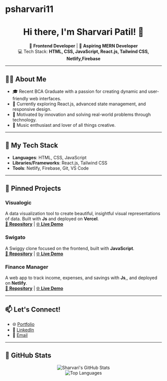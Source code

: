 ﻿# psharvari11
<h1 align="center">Hi there, I'm <b>Sharvari Patil</b>! 👋</h1>



<p align="center">
🚀 <b>Frontend Developer</b> | 🌟 <b>Aspiring MERN Developer</b><br>
💻 Tech Stack: <b>HTML, CSS, JavaScript, React.js, Tailwind CSS, Netlify,Firebase</b>
</p>

---

## 👩‍💻 About Me

- 🎓 Recent BCA Graduate with a passion for creating dynamic and user-friendly web interfaces.
- 🌱 Currently exploring React.js, advanced state management, and responsive design.
- 🎯 Motivated by innovation and solving real-world problems through technology.
- 🎵 Music enthusiast and lover of all things creative.

---

## 🔧 My Tech Stack
- **Languages**: HTML, CSS, JavaScript
- **Libraries/Frameworks**: React.js, Tailwind CSS
- **Tools**: Netlify, Firebase, Git, VS Code

---

## 📌 Pinned Projects
### **Visualogic**
A data visualization tool to create beautiful, insightful visual representations of data. Built with **Js** and deployed on **Vercel**.  
[🔗 <b>Repository</b>](https://github.com/psharvari11/Visualogic) | [🌐 <b>Live Demo</b>](https://al-orbiters-005-git-master-poojasingh31githubs-projects.vercel.app/)
### **Swigato**
A Swiggy clone focused on the frontend, built with **JavaScript**.  
[🔗 <b>Repository</b>](https://github.com/psharvari11/Swigato) | [🌐 <b>Live Demo</b>](https://effulgent-haupia-314cb1.netlify.app/)

### **Finance Manager**
A web app to track income, expenses, and savings with **Js**,, and deployed on **Netlify**.  
[🔗 <b>Repository</b>](https://github.com/psharvari11/Finance_Tracker) | [🌐 <b>Live Demo</b>](https://trackify-group-6.netlify.app/)

---

## 📫 Let's Connect!
- 🌐 [Portfolio](https://sharvari-patil-1103.netlify.app/)
- 💼 [LinkedIn](https://www.linkedin.com/in/sharvari-patil1103/)
- 📧 [Email](mailto:patilsharu11@gmail.com)

---

## 🌟 GitHub Stats
<p align="center">
  <img src="https://github-readme-stats.vercel.app/api?username=psharvari11&show_icons=true&theme=radical&count_private=true" alt="Sharvari's GitHub Stats">
  <br>
  <img src="https://github-readme-languages.vercel.app/api/top-langs?username=psharvari11&theme=radical"  alt="Top Languages">
</p>
